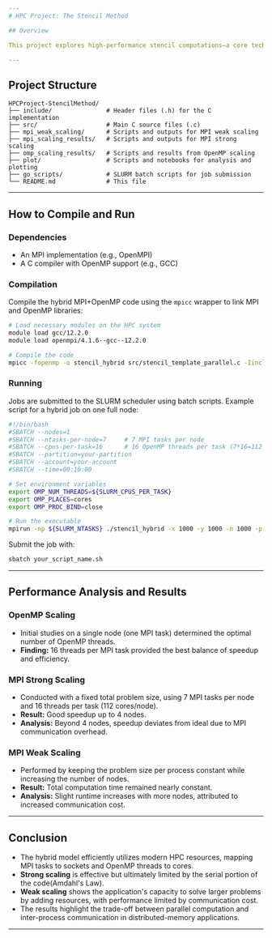 ```yaml
---
# HPC Project: The Stencil Method

## Overview

This project explores high-performance stencil computations—a core technique in scientific computing for solving partial differential equations (specifically, the 2D Heat Equation). The repository demonstrates the implementation and analysis of a hybrid MPI+OpenMP stencil code.

---
```


## Project Structure

```
HPCProject-StencilMethod/
├── include/               # Header files (.h) for the C implementation
├── src/                   # Main C source files (.c)
├── mpi_weak_scaling/      # Scripts and outputs for MPI weak scaling
├── mpi_scaling_results/   # Scripts and outputs for MPI strong scaling
├── omp_scaling_results/   # Scripts and results from OpenMP scaling
├── plot/                  # Scripts and notebooks for analysis and plotting
├── go_scripts/            # SLURM batch scripts for job submission
└── README.md              # This file
```

---

## How to Compile and Run

### Dependencies

- An MPI implementation (e.g., OpenMPI)
- A C compiler with OpenMP support (e.g., GCC)

### Compilation

Compile the hybrid MPI+OpenMP code using the `mpicc` wrapper to link MPI and OpenMP libraries:

```bash
# Load necessary modules on the HPC system
module load gcc/12.2.0
module load openmpi/4.1.6--gcc--12.2.0

# Compile the code
mpicc -fopenmp -o stencil_hybrid src/stencil_template_parallel.c -Iinclude -lm
```

### Running

Jobs are submitted to the SLURM scheduler using batch scripts. Example script for a hybrid job on one full node:

```bash
#!/bin/bash
#SBATCH --nodes=1
#SBATCH --ntasks-per-node=7     # 7 MPI tasks per node
#SBATCH --cpus-per-task=16      # 16 OpenMP threads per task (7*16=112 cores)
#SBATCH --partition=your-partition
#SBATCH --account=your-account
#SBATCH --time=00:10:00

# Set environment variables
export OMP_NUM_THREADS=${SLURM_CPUS_PER_TASK}
export OMP_PLACES=cores
export OMP_PROC_BIND=close

# Run the executable
mpirun -np ${SLURM_NTASKS} ./stencil_hybrid -x 1000 -y 1000 -n 1000 -p 1
```

Submit the job with:

```bash
sbatch your_script_name.sh
```

---

## Performance Analysis and Results

### OpenMP Scaling

- Initial studies on a single node (one MPI task) determined the optimal number of OpenMP threads.
- **Finding:** 16 threads per MPI task provided the best balance of speedup and efficiency.

### MPI Strong Scaling

- Conducted with a fixed total problem size, using 7 MPI tasks per node and 16 threads per task (112 cores/node).
- **Result:** Good speedup up to 4 nodes.
- **Analysis:** Beyond 4 nodes, speedup deviates from ideal due to MPI communication overhead.

### MPI Weak Scaling

- Performed by keeping the problem size per process constant while increasing the number of nodes.
- **Result:** Total computation time remained nearly constant.
- **Analysis:** Slight runtime increases with more nodes, attributed to increased communication cost.

---

## Conclusion

- The hybrid model efficiently utilizes modern HPC resources, mapping MPI tasks to sockets and OpenMP threads to cores.
- **Strong scaling** is effective but ultimately limited by the serial portion of the code(Amdahl's Law).
- **Weak scaling** shows the application's capacity to solve larger problems by adding resources, with performance limited by communication cost.
- The results highlight the trade-off between parallel computation and inter-process communication in distributed-memory applications.

---
